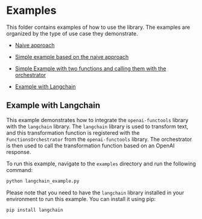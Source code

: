 # Examples

This folder contains examples of how to use the library.
The examples are organized by the type of use case they demonstrate.

- [Naive approach](./1_naive_approach.ipynb)
- [Simple example based on the naive approach](./simple_example.py)
- [Simple Example with two functions and calling them with the orchestrator](./example_with_two_functions.py)

- [Example with Langchain](./langchain_example.py)
## Example with Langchain

This example demonstrates how to integrate the `openai-functools` library with the `langchain` library. The `langchain` library is used to transform text, and this transformation function is registered with the `FunctionsOrchestrator` from the `openai-functools` library. The orchestrator is then used to call the transformation function based on an OpenAI response.

To run this example, navigate to the `examples` directory and run the following command:

```bash
python langchain_example.py
```

Please note that you need to have the `langchain` library installed in your environment to run this example. You can install it using pip:

```bash
pip install langchain
```
